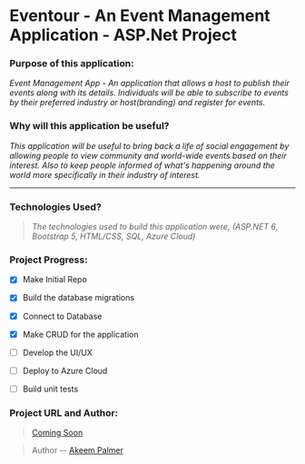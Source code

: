 ﻿# Eventour - An Event Management Application - ASP.Net Project

### Purpose of this application:
*Event Management App - An application that allows a host to publish their events along with its details. Individuals will be able to subscribe to events by their preferred industry or host(branding) and register for events.*


### Why will this application be useful?
*This application will be useful to bring back a life of social engagement by allowing  people to view community and world-wide events based on their interest. Also to keep people informed of what's happening around the world more specifically in their industry of interest.*

---

### Technologies Used?
> *The technologies used to build this application were, (ASP.NET 6, Bootstrap 5, HTML/CSS, SQL, Azure Cloud)*

### Project Progress:
- [x] Make Initial Repo
- [x] Build the database migrations
- [x] Connect to Database
- [x] Make CRUD for the application
- [ ] Develop the UI/UX 
- [ ] Deploy to Azure Cloud
- [ ] Build unit tests


### Project URL and Author:
> [Coming Soon](https://www.github.com)

> Author -- [Akeem Palmer](https://www.github.com/DevOps242)